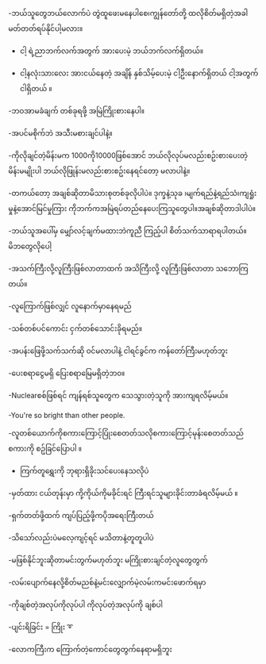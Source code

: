 -ဘယ်သူတွေဘယ်လောက်ပဲ တွဲထူဖေးမနေပါစေ၊ကျွန်တော်တို့ ထလိုစိတ်မရှိတဲ့အခါ  မတ်တတ်ရပ်နိုင်ပါ့မလား။

- ငါ့ ရဲ့ညာဘက်လက်အတွက် အားပေးမဲ့ ဘယ်ဘက်လက်ရှိတယ်။

- ငါ့နလုံးသားလေး အားငယ်နေတဲ့ အချိန်
နှစ်သိမ့်ပေးမဲ့ ငါ့ဦးနောက်ရှိတယ် 
ငါ့အတွက်ငါရှိတယ် ။

-ဘဝအာမခံချက် တစ်ခုရဖို့ အမြဲကြိုးစားနေပါ။

-အပင်မစိုက်ဘဲ အသီးမစားချင်ပါနဲ့။

-ကိုလိုချင်တဲ့မိန်းမက 1000ကို10000ဖြစ်အောင်
ဘယ်လိုလုပ်မလည်းစဥ်းစားပေးတဲ့မိန်းမမျိုးပါ
ဘယ်လိုဖြုန်းမလည်းစားစဥ်းနေရင်တော့ မလာပါနဲ့။

-တကယ်တော့ အချစ်ဆိုတာမိသားစုတစ်ခုလိုပါပဲ။
ဒုက္ခနဲ့သုခ ၊မျက်ရည်နဲ့ရည်သံ၊ကျရှုံးမှုနဲ့အောင်မြင်မှုကြား ကိုဘက်ကအမြဲရပ်တည်နေပေးကြသူတွေပါ။အချစ်ဆိုတာဒါပါပဲ။

-ဘယ်သူအပေါ်မှ မျှော်လင့်ချက်မထားဘဲကူညီ ကြည့်ပါ စိတ်သက်သာရာရပါတယ်။မိဘတွေလိုပေါ့

-အသက်ကြီးလို့လူကြီးဖြစ်လာတာထက်
အသိကြီးလို့ လူကြီးဖြစ်လာတာ သဘောကြတယ်။

-လူကြောက်ဖြစ်လျှင် လူနောက်မှာနေရမည်

-သစ်တစ်ပင်ကောင်း ငှက်တစ်သောင်းခိုရမည်။

-အပန်းဖြေဖို့သက်သက်ဆို ဝင်မလာပါနဲ့ 
ငါရင်ခွင်က ကန်တော်ကြီးမဟုတ်ဘူး 

-​ပေးစရာငွေမရှိ ပြေးစရာမြေမရှိတဲ့ဘ၀။

-Nuclearစစ်ဖြစ်ရင် ကျန်ရစ်သူတွေက သေသွားတဲ့သူကို အားကျရလိမ့်မယ်။

-You're so bright than other people.

-လူတစ်ယောက်ကိုစကားကြောင့်ပြုံးစေတတ်သလိုစကားကြောင့်မုန်းစေတတ်သည်
စကားကို စဥ်ခြင်ပြောပါ ။

- ကြက်တူရွှေးကို ဘုရားရှိခိုးသင်ပေးနေသလိုပဲ 

-မှတ်ထား ငယ်တုန်းမှာ ကို့ကိုယ်ကိုမခိုင်းရင် ကြီးရင်သူများခိုင်းတာခံရလိမ့်မယ် ။

-ရှက်တတ်ဖို့ထက် ကျပ်​ပြည့်ဖို့ကပိုအရေးကြီးတယ်

-သိသော်လည်းပဲမလေ့ကျင့်ရင် မသိတာနဲ့တူတူပါပဲ

-မဖြစ်နိုင်ဘူးဆိုတာမင်းတွက်မဟုတ်ဘူး
မကြိုးစားချင်တဲ့လူတွေတွက်

-လမ်းပျောက်နေလို့စိတ်မညစ်နဲ့မင်းလျှောက်မဲ့လမ်းကမင်းဖောက်ရမှာ

-ကိုချစ်တဲ့အလုပ်ကိုလုပ်ပါ
ကိုလုပ်တဲ့အလုပ်ကို ချစ်ပါ

-ပျင်းရိခြင်း = ကြိုး ➰

-လောကကြီးက ကြောက်တဲ့ကောင်တွေတွက်နေရာမရှိဘူး 


